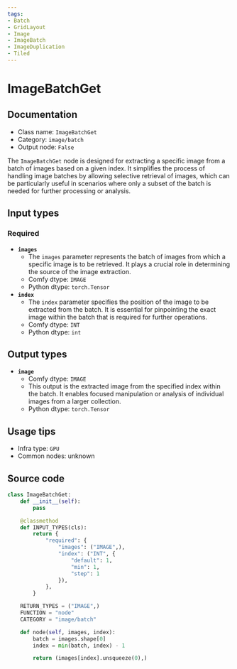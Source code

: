 ```yaml
---
tags:
- Batch
- GridLayout
- Image
- ImageBatch
- ImageDuplication
- Tiled
---
```


# ImageBatchGet
## Documentation
- Class name: `ImageBatchGet`
- Category: `image/batch`
- Output node: `False`

The `ImageBatchGet` node is designed for extracting a specific image from a batch of images based on a given index. It simplifies the process of handling image batches by allowing selective retrieval of images, which can be particularly useful in scenarios where only a subset of the batch is needed for further processing or analysis.
## Input types
### Required
- **`images`**
    - The `images` parameter represents the batch of images from which a specific image is to be retrieved. It plays a crucial role in determining the source of the image extraction.
    - Comfy dtype: `IMAGE`
    - Python dtype: `torch.Tensor`
- **`index`**
    - The `index` parameter specifies the position of the image to be extracted from the batch. It is essential for pinpointing the exact image within the batch that is required for further operations.
    - Comfy dtype: `INT`
    - Python dtype: `int`
## Output types
- **`image`**
    - Comfy dtype: `IMAGE`
    - This output is the extracted image from the specified index within the batch. It enables focused manipulation or analysis of individual images from a larger collection.
    - Python dtype: `torch.Tensor`
## Usage tips
- Infra type: `GPU`
- Common nodes: unknown


## Source code
```python
class ImageBatchGet:
    def __init__(self):
        pass

    @classmethod
    def INPUT_TYPES(cls):
        return {
            "required": {
                "images": ("IMAGE",),
                "index": ("INT", {
                    "default": 1,
                    "min": 1,
                    "step": 1
                }),
            },
        }

    RETURN_TYPES = ("IMAGE",)
    FUNCTION = "node"
    CATEGORY = "image/batch"

    def node(self, images, index):
        batch = images.shape[0]
        index = min(batch, index) - 1

        return (images[index].unsqueeze(0),)

```
